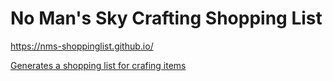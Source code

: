 # No Man's Sky Crafting Shopping List

https://nms-shoppinglist.github.io/

[Generates a shopping list for crafing items](https://nms-shoppinglist.github.io/)
